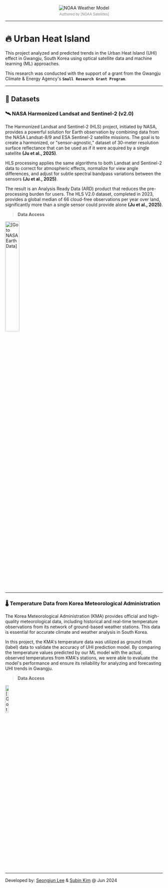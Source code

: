 <div align="center">
  <div style="display: inline-block;">
    <img style="max-width:100%; display: block;"
      src="https://upload.wikimedia.org/wikipedia/commons/thumb/9/90/NOAA%27s_Latest_High_Resolution_Weather_Model_%2815242010059%29.jpg/960px-NOAA%27s_Latest_High_Resolution_Weather_Model_%2815242010059%29.jpg?20171006072450"
      alt="NOAA Weather Model"/>
    <div align="right" style="color: gray; font-size: 0.8em; margin-top: 5px;">
      Authored by [NOAA Satellites]
    </div>
  </div>
</div>

---

# 🔥 Urban Heat Island
This project analyzed and predicted trends in the Urban Heat Island (UHI) effect in Gwangju, South Korea using optical satellite data and machine learning (ML) approaches.

This research was conducted with the support of a grant from the Gwangju Climate & Energy Agency's **`Small Research Grant Program`**.

---

## 💾 Datasets
### 🛰️ NASA Harmonized Landsat and Sentinel-2 (v2.0)
The Harmonized Landsat and Sentinel-2 (HLS) project, initiated by NASA, provides a powerful solution for Earth observation by combining data from the NASA Landsat-8/9 and ESA Sentinel-2 satellite missions.
The goal is to create a harmonized, or "sensor-agnostic," dataset of 30-meter resolution surface reflectance that can be used as if it were acquired by a single satellite **(Ju et al., 2025)**.

HLS processing applies the same algorithms to both Landsat and Sentinel-2 data to correct for atmospheric effects, normalize for view angle differences, and adjust for subtle spectral bandpass variations between the sensors **(Ju et al., 2025)**.

The result is an Analysis Ready Data (ARD) product that reduces the pre-processing burden for users. The HLS V2.0 dataset, completed in 2023, provides a global median of 66 cloud-free observations per year over land, significantly more than a single sensor could provide alone **(Ju et al., 2025)**.

> **Data Access**

<a href="https://search.earthdata.nasa.gov/search?q=HLS">
  <img src="https://www.earthdata.nasa.gov/themes/custom/project/hds_earthdata/nasa-earthdata-logo.png" alt="[Go to NASA EarthData]" width="30%">
</a>

---

### 🌡️ Temperature Data from Korea Meteorological Administration
The Korea Meteorological Administration (KMA) provides official and high-quality meteorological data, including historical and real-time temperature observations from its network of ground-based weather stations. This data is essential for accurate climate and weather analysis in South Korea.

In this project, the KMA's temperature data was utilized as ground truth (label) data to validate the accuracy of UHI prediction model. By comparing the temperature values predicted by our ML model with the actual, observed temperatures from KMA's stations, we were able to evaluate the model's performance and ensure its reliability for analyzing and forecasting UHI trends in Gwangju.

> **Data Access**

<a href="https://data.kma.go.kr/cmmn/main.do">
  <img src="https://data.kma.go.kr/resources/images/common/logo_top1.png" alt="[Go to KMA Open MET Data Portal]" width="15%">
</a>

---

Developed by: [Seongjun Lee](mailto:seongjunlee4473@gmail.com?subject=Questions%20for%20GitHub%20projects) & [Subin Kim](mailto:sbkim.phy@gmail.com?subject=Questions%20for%20GitHub%20projects) @ Jun 2024
